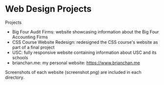 # Web Design Projects
Projects
* Big Four Audit Firms: website showcasing information about the Big Four Accounting Firms
* CSS Course Website Redesign: redesigned the CSS course's website as part of a final project
* USC: fully responsive website containing information about USC and its schools
* brianchan.me: my personal website: https://www.brianchan.me

Screenshots of each website (screenshot.png) are included in each directory.
